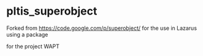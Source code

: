 pltis_superobject
=================

Forked from https://code.google.com/p/superobject/ for the use in Lazarus using a package

for the project WAPT
